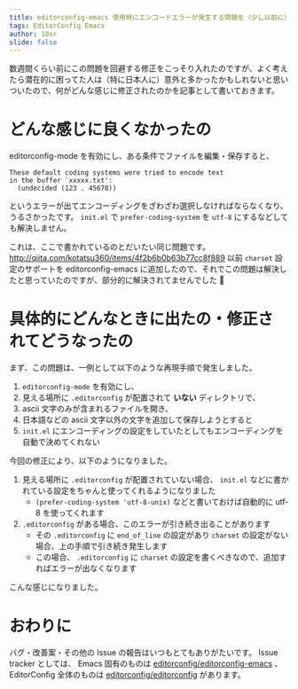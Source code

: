 ```yaml
---
title: editorconfig-emacs 使用時にエンコードエラーが発生する問題を（少し以前に）修正しました
tags: EditorConfig Emacs
author: 10sr
slide: false
---
```

数週間くらい前にこの問題を回避する修正をこっそり入れたのですが、よく考えたら潜在的に困ってた人は（特に日本人に）意外と多かったかもしれないと思いついたので、何がどんな感じに修正されたのかを記事として書いておきます。

どんな感じに良くなかったの
===================

editorconfig-mode を有効にし、ある条件でファイルを編集・保存すると、

```
These default coding systems were tried to encode text
in the buffer `xxxxx.txt':
  (undecided (123 . 45678))
```

というエラーが出てエンコーディングをざわざわ選択しなければならなくなり、うるさかったです。
`init.el` で `prefer-coding-system` を `utf-8` にするなどしても解決しません。

これは、ここで書かれているのとだいたい同じ問題です。
http://qiita.com/kotatsu360/items/4f2b6b0b63b77cc8f889
以前 `charset` 設定のサポートを editorconfig-emacs に追加したので、それでこの問題は解決したと思っていたのですが、部分的に解決されてませんでした :hear_no_evil: 


具体的にどんなときに出たの・修正されてどうなったの
=======================

まず、この問題は、一例として以下のような再現手順で発生しました。

1. `editorconfig-mode` を有効にし、
2. 見える場所に `.editorconfig` が配置されて **いない** ディレクトリで、
3. ascii 文字のみが含まれるファイルを開き、
4. 日本語などの ascii 文字以外の文字を追加して保存しようとすると
5. `init.el` にエンコーディングの設定をしていたとしてもエンコーディングを自動で決めてくれない


今回の修正により、以下のようになりました。

1. 見える場所に `.editorconfig` が配置されていない場合、 `init.el` などに書かれている設定をちゃんと使ってくれるようになりました
    * `(prefer-coding-system 'utf-8-unix)` などと書いておけば自動的に utf-8 を使ってくれます
2. `.editorconfig` がある場合、このエラーが引き続き出ることがあります
    * その `.editorconfig` に `end_of_line` の設定があり `charset` の設定がない場合、上の手順で引き続き発生します
    * この場合、 `.editorconfig` に `charset` の設定を書くべきなので、追加すればエラーが出なくなります

こんな感じになりました。


おわりに
======

バグ・改善案・その他の Issue の報告はいつもとてもありがたいです。
Issue tracker としては、 Emacs 固有のものは [editorconfig/editorconfig-emacs](https://github.com/editorconfig/editorconfig-emacs/issues) 、 EditorConfig 全体のものは [editorconfig/editorconfig](https://github.com/editorconfig/editorconfig/issues) があります。


